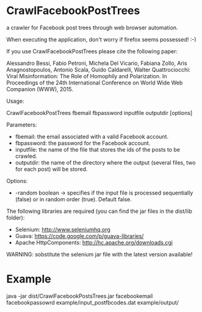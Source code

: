 # CrawlFacebookPostTrees
a crawler for Facebook post trees through web browser automation.

When executing the application, don't worry if firefox seems possessed! :-)

If you use CrawlFacebookPostTrees please cite the following paper:

Alessandro Bessi, Fabio Petroni, Michela Del Vicario, Fabiana Zollo, Aris Anagnostopoulos, Antonio Scala, Guido Caldarelli, Walter Quattrociocchi: Viral Misinformation: The Role of Homophily and Polarization. In Proceedings of the 24th International Conference on World Wide Web Companion (WWW), 2015.

Usage:

 CrawlFacebookPostTrees fbemail fbpassword inputfile outputdir [options]

Parameters:
- fbemail: the email associated with a valid Facebook account.
- fbpassword: the password for the Facebook account.
- inputfile: the name of the file that stores the ids of the posts to be crawled.
- outputdir: the name of the directory where the output (several files, two for each post) will be stored.

Options:
- -random boolean  ->  specifies if the input file is processed sequentially (false) or in random order (true). Default false.



The following libraries are required (you can find the jar files in the dist/lib folder):

- Selenium: http://www.seleniumhq.org
- Guava: https://code.google.com/p/guava-libraries/
- Apache HttpComponents: http://hc.apache.org/downloads.cgi

WARNING: sobstitute the selenium jar file with the latest version available!

# Example

java -jar dist/CrawlFacebookPostsTrees.jar facebookemail facebookpassowrd example/input_postfbcodes.dat example/output/

